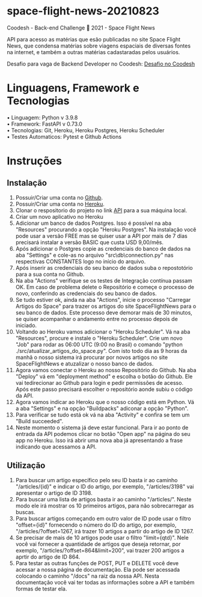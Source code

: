 # space-flight-news-20210823
Coodesh - Back-end Challenge 🏅 2021 - Space Flight News

API para acesso as matérias que esão publicadas no site Space Flight News, que condensa matérias sobre viagens espaciais de diversas fontes na internet, e também a outras matérias cadastaradas pelos usuários.

Desafio para vaga de Backend Developer no Coodesh: [Desafio no Coodesh](https://lab.coodesh.com/hgf777/space-flight-news-20210823)

# Linguagens, Framework e Tecnologias

• Linguagem: Python v 3.9.8<BR>
• Framework: FastAPI v 0.73.0<BR>
• Tecnologias: Git, Heroku, Heroku Postgres, Heroku Scheduler<BR>
• Testes Automaticos: Pytest e Github Actions

# Instruções

## Instalação

1) Possuir/Criar uma conta no [Github](https://github.com/).
2) Possuir/Criar uma conta no [Heroku](https://id.heroku.com/login).
3) Clonar o respositorio do projeto no link [API](https://github.com/hgf777-br/space-flight-news-20210823) para a sua máquina local.
4) Criar um novo aplicativo no Heroku
5) Adicionar um banco de dados Postgres. Isso é possível na aba "Resources" procurando a opção "Heroku Postgres". Na instalação você pode usar a versão FREE mas se quiser usar a API por mais de 7 dias precisará instalar a versão BASIC que custa USD 9,00/mês.
6) Após adicionar o Postgres copie as credenciais do banco de dados na aba "Settings" e cole-as no arquivo "src\db\connection.py" nas respectivas CONSTANTES logo no início do arquivo.
7) Após inserir as credenciais do seu banco de dados suba o repostotório para a sua conta no Github.
8) Na aba "Actions" verifique se os testes de Integração contínua passam OK. Em caso de problema delete o Repositório e começe o processo de novo, conferindo as credenciais do seu banco de dados.
9) Se tudo estiver ok, ainda na aba "Actions", inicie o processo "Carregar Artigos do Space" para trazer os artigos do site SpaceFlightNews para o seu banco de dados. Este processo deve demorar mais de 30 minutos, se quiser acompanhar o andamento entre no processo depois de iniciado.
10) Voltando ao Heroku vamos adicionar o "Heroku Scheduler". Vá na aba "Resources", procure e instale o "Heroku Scheduler". Crie um novo "Job" para rodar as 06:00 UTC (9:00 no Brasil) o comando "python ./src/atualizar_artigos_do_space.py". Com isto todo dia as 9 horas da manhã o nosso sistema irá procurar por novos artigos no site SpaceFlightNews e atuzalizar o nosso banco de dados.
11) Agora vamos conectar o Heroku ao nosso Repositório do Github. Na aba "Deploy" vá em "deployment method" e escolha o botão do Github. Ele vai tedirecionar ao Github para login e pedir permissões de acesso. Após este passo precisará escolher o repositório aonde subiu o código da API.
12) Agora vamos indicar ao Heroku que o nosso código está em Python. Vá a aba "Settings" e na opção "Buildpacks" adiconar a opção "Python".
13) Para verificar se tudo está ok vá na aba "Activity" e confira se tem um "Build succeeded".
14) Neste momento o sistema já deve estar funcional. Para ir ao ponto de entrada da API podemos clicar no botão "Open app" na página do seu app no Heroku. Isso irá abrir uma nova aba já apresentando a frase indicando que acessamos a API.

## Utilização

1)  Para buscar um artigo específico pelo seu ID basta ir ao caminho "/articles/{id}" e indicar o ID do artigo, por exemplo, "/articles/3198" vai apresentar o artigo de ID 3198.
2)  Para buscar uma lista de artigos basta ir ao caminho "/articles/". Neste modo ele irá mostrar os 10 primeiros artigos, para não sobrecarregar as buscas.
3)  Para buscar artigos começando em outro valor de ID pode usar o filtro "offset={id}" fornecendo o número do ID do artigo, por exemplo, "/articles/?offset=1267, irá trazer 10 artigos a partir do artigo de ID 1267.
4)  Se precisar de mais de 10 artigos pode usar o filtro "limit={qtd}". Nele você vai fornecer a quantidade de artigos que deseja retornar, por exemplo, "/articles/?offset=864&limit=200", vai trazer 200 artigos a aprtir do artigo de ID 864.
5)  Para testar as outras funções de POST, PUT e DELETE você deve acessar a nossa página de documentação. Ela pode ser acessada colocando o caminho "/docs" na raiz da nossa API. Nesta documentação você vai ter todas as informações sobre a API e também formas de testar ela.

